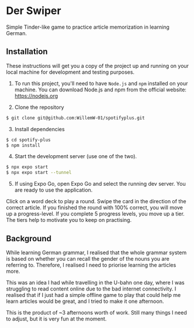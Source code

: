 # Der Swiper

Simple Tinder-like game to practice article memorization in learning German.

## Installation

These instructions will get you a copy of the project up and running on your local machine
for development and testing purposes.

1. To run this project, you'll need to have `Node.js` and `npm` installed on your machine.
   You can download Node.js and npm from the official website: https://nodejs.org

2. Clone the repository

```bash
$ git clone git@github.com:WillemW-01/spotifyplus.git
```

3. Install dependencies

```bash
$ cd spotify-plus
$ npm install
```

4. Start the development server (use one of the two).

```bash
$ npx expo start
$ npx expo start --tunnel
```

5. If using Expo Go, open Expo Go and select the running dev server. You are ready to use
   the application.

Click on a word deck to play a round. Swipe the card in the direction of the correct
article. If you finished the round with 100% correct, you will move up a progress-level.
If you complete 5 progress levels, you move up a tier. The tiers help to motivate you to
keep on practising.

## Background

While learning German grammar, I realised that the whole grammar system is based on
whether you can recall the gender of the nouns you are referring to. Therefore, I realised
I need to priorise learning the articles more.

This was an idea I had while travelling in the U-bahn one day, where I was struggling to
read content online due to the bad internet connectivity. I realised that if I just had a
simple offline game to play that could help me learn articles would be great, and I tried
to make it one afternoon.

This is the product of ~3 afternoons worth of work. Still many things I need to adjust,
but it is very fun at the moment.
